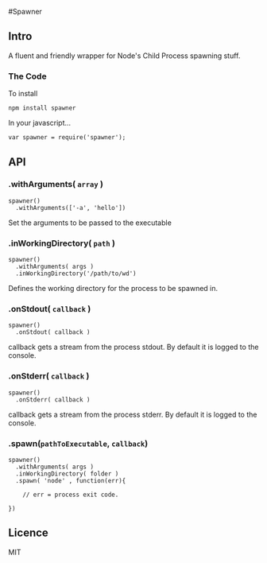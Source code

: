 #Spawner

## Intro

A fluent and friendly wrapper for Node's Child Process spawning stuff.

### The Code

To install

    npm install spawner

In your javascript...

	var spawner = require('spawner');

## API

### .withArguments( `array` )

    spawner()
      .withArguments(['-a', 'hello'])
  
  Set the arguments to be passed to the executable

### .inWorkingDirectory( `path` )

    spawner()
      .withArguments( args )
      .inWorkingDirectory('/path/to/wd')

  Defines the working directory for the process to be spawned in.

### .onStdout( `callback` )

    spawner()
      .onStdout( callback )

  callback gets a stream from the process stdout. By default it is logged to the console.

### .onStderr( `callback` )

    spawner()
      .onStderr( callback )

  callback gets a stream from the process stderr. By default it is logged to the console.

### .spawn(`pathToExecutable`, `callback`)

    spawner()
      .withArguments( args )
      .inWorkingDirectory( folder )
      .spawn( 'node' , function(err){

        // err = process exit code.

    })

## Licence

MIT
